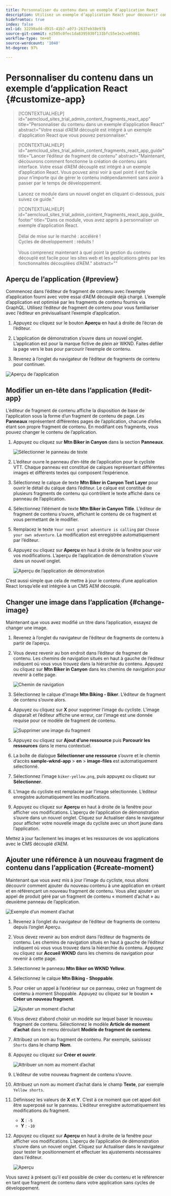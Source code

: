 ```yaml
---
title: Personnaliser du contenu dans un exemple d’application React
description: Utilisez un exemple d’application React pour découvrir comment personnaliser du contenu à l’aide de l’ensemble de fonctionnalités découplées dans AEM as a Cloud Service.
hidefromtoc: true
index: false
exl-id: 32290ad4-d915-41b7-a073-2637eb38e978
source-git-commit: e2505c0fec1da8395930f131bfc55e1e2ce05881
workflow-type: tm+mt
source-wordcount: '1040'
ht-degree: 97%

---
```



# Personnaliser du contenu dans un exemple d’application React {#customize-app}

>[!CONTEXTUALHELP]
>id="aemcloud_sites_trial_admin_content_fragments_react_app"
>title="Personnaliser du contenu dans un exemple d’application React"
>abstract="Votre essai d’AEM découplé est intégré à un exemple d’application React que vous pouvez personnaliser."

>[!CONTEXTUALHELP]
>id="aemcloud_sites_trial_admin_content_fragments_react_app_guide"
>title="Lancer l’éditeur de fragment de contenu"
>abstract="Maintenant, découvrons comment fonctionne la création de contenu sans interface. Votre essai d’AEM découplé est intégré à un exemple d’application React. Vous pouvez ainsi voir à quel point il est facile pour n’importe qui de gérer le contenu indépendamment sans avoir à passer par le temps de développement.<br><br>Lancez ce module dans un nouvel onglet en cliquant ci-dessous, puis suivez ce guide."

>[!CONTEXTUALHELP]
>id="aemcloud_sites_trial_admin_content_fragments_react_app_guide_footer"
>title="Dans ce module, vous avez appris à personnaliser un exemple d’application React.<br><br>Délai de mise sur le marché : accéléré !<br>Cycles de développement : réduits !<br><br>Vous comprenez maintenant à quel point la gestion du contenu découplé est facile pour les sites web et les applications gérés par les fonctionnalités découplées d’AEM."
>abstract=""

## Aperçu de l’application {#preview}

Commencez dans l’éditeur de fragment de contenu avec l’exemple d’application fourni avec votre essai d’AEM découplé déjà chargé. L’exemple d’application est optimisé par les fragments de contenu fournis via GraphQL. Utilisez l’éditeur de fragment de contenu pour vous familiariser avec l’éditeur en prévisualisant l’exemple d’application.

1. Appuyez ou cliquez sur le bouton **Aperçu** en haut à droite de l’écran de l’éditeur.

1. L’application de démonstration s’ouvre dans un nouvel onglet. L’application est pour la marque fictive de plein air WKND. Faites défiler la page vers le bas pour parcourir l’exemple de contenu.

1. Revenez à l’onglet du navigateur de l’éditeur de fragments de contenu pour continuer.

![Aperçu de l’application](assets/do-not-localize/preview-app-1.png)

## Modifier un en-tête dans l’application {#edit-app}

L’éditeur de fragment de contenu affiche la disposition de base de l’application sous la forme d’un fragment de contenu de page. Les **Panneaux** représentent différentes pages de l’application, chacune d’elles étant son propre fragment de contenu. En modifiant ces fragments, vous pouvez changer le contenu de l’application.

1. Appuyez ou cliquez sur **Mtn Biker in Canyon** dans la section **Panneaux**.

   ![Sélectionner le panneau de texte](assets/do-not-localize/edit-header-1.png)

1. L’éditeur ouvre le panneau d’en-tête de l’application pour le cycliste VTT. Chaque panneau est constitué de calques représentant différentes images et différents textes qui composent l’expérience.

1. Sélectionnez le calque de texte **Mtn Biker in Canyon Text Layer** pour ouvrir le détail du calque dans l’éditeur. Le calque est constitué de plusieurs fragments de contenu qui contrôlent le texte affiché dans ce panneau de l’application.

1. Sélectionnez l’élément de texte **Mtn Biker in Canyon Title**. L’éditeur de fragment de contenu s’ouvre, affichant le contenu de ce fragment et vous permettant de le modifier.

1. Remplacez le texte `Your next great adventure is calling` par `Choose your own adventure`. La modification est enregistrée automatiquement par l’éditeur.

1. Appuyez ou cliquez sur **Aperçu** en haut à droite de la fenêtre pour voir vos modifications. L’aperçu de l’application de démonstration s’ouvre dans un nouvel onglet.

   ![Aperçu de l’application de démonstration](assets/do-not-localize/edit-header-5-6.png)

C’est aussi simple que cela de mettre à jour le contenu d’une application React lorsqu’elle est intégrée à un CMS AEM découplé.

## Changer une image dans l’application {#change-image}

Maintenant que vous avez modifié un titre dans l’application, essayez de changer une image.

1. Revenez à l’onglet du navigateur de l’éditeur de fragments de contenu à partir de l’aperçu.

1. Vous devez revenir au bon endroit dans l’éditeur de fragment de contenu. Les chemins de navigation situés en haut à gauche de l’éditeur indiquent où vous vous trouvez dans la hiérarchie du contenu. Appuyez ou cliquez sur **Mtn Biker in Canyon** dans les chemins de navigation pour revenir à cette page.

   ![Chemin de navigation](assets/do-not-localize/swap-image-2.png)

1. Sélectionnez le calque d’image **Mtn Biking - Biker**. L’éditeur de fragment de contenu s’ouvre alors.

1. Appuyez ou cliquez sur **X** pour supprimer l’image du cycliste. L’image disparaît et l’éditeur affiche une erreur, car l’image est une donnée requise pour ce modèle de fragment de contenu.

   ![Supprimer une image du fragment](assets/do-not-localize/swap-image-4.png)

1. Appuyez ou cliquez sur **Ajout d’une ressource** puis **Parcourir les ressources** dans le menu contextuel.

1. La boîte de dialogue **Sélectionner une ressource** s’ouvre et le chemin d’accès **sample-wknd-app** > **en** > **image-files** est automatiquement sélectionné.

1. Sélectionnez l’image `biker-yellow.png`, puis appuyez ou cliquez sur **Sélectionner**.

1. L’image du cycliste est remplacée par l’image sélectionnée. L’éditeur enregistre automatiquement les modifications.

1. Appuyez ou cliquez sur **Aperçu** en haut à droite de la fenêtre pour afficher vos modifications. L’aperçu de l’application de démonstration s’ouvre dans un nouvel onglet. Cliquez sur Actualiser dans le navigateur pour afficher votre nouvelle image du cycliste avec un short jaune dans l’application.

Mettez à jour facilement les images et les ressources de vos applications avec le CMS découplé d’AEM.

## Ajouter une référence à un nouveau fragment de contenu dans l’application {#create-moment}

Maintenant que vous avez mis à jour l’image du cycliste, nous allons découvrir comment ajouter du nouveau contenu à une application en créant et en référençant un nouveau fragment de contenu. Vous allez ajouter un appel de produit géré par un fragment de contenu « moment d’achat » au deuxième panneau de l’application.

![Exemple d’un moment d’achat](assets/do-not-localize/example-shoppable-moment.png)

1. Revenez à l’onglet du navigateur de l’éditeur de fragments de contenu depuis l’onglet Aperçu.

1. Vous devez revenir au bon endroit dans l’éditeur de fragments de contenu. Les chemins de navigation situés en haut à gauche de l’éditeur indiquent où vous vous trouvez dans la hiérarchie du contenu. Appuyez ou cliquez sur **Accueil WKND** dans les chemins de navigation pour revenir à cette page.

1. Sélectionnez le panneau **Mtn Biker on WKND Yellow**.

1. Sélectionnez le calque **Mtn Biking - Shoppable**.

1. Pour créer un appel à l’extérieur sur ce panneau, créez un fragment de contenu à moment Shoppable. Appuyez ou cliquez sur le bouton **+ Créer un nouveau fragment**.

   ![Ajouter un moment d’achat](assets/do-not-localize/add-reference-1-5.png)

1. Vous devez d’abord choisir un modèle sur lequel baser le nouveau fragment de contenu. Sélectionnez le modèle **Article de moment d’achat** dans le menu déroulant **Modèle de fragment de contenu**.

1. Attribuez un nom au fragment de contenu. Par exemple, saisissez `Shorts` dans le champ **Nom**.

1. Appuyez ou cliquez sur **Créer et ouvrir**.

   ![Attribuer un nom au moment d’achat](assets/do-not-localize/add-reference-6-7-8.png)

1. L’éditeur de votre nouveau fragment de contenu s’ouvre.

1. Attribuez un nom au moment d’achat dans le champ **Texte**, par exemple `Yellow shorts`.

1. Définissez les valeurs de **X** et **Y**. C’est à ce moment que cet appel doit être superposé sur le panneau. L’éditeur enregistre automatiquement les modifications du fragment.

   * **X** : `-5`
   * **Y** : `-10`

1. Appuyez ou cliquez sur **Aperçu** en haut à droite de la fenêtre pour afficher vos modifications. L’aperçu de l’application de démonstration s’ouvre dans un nouvel onglet. Cliquez sur Actualiser dans le navigateur pour tester le positionnement et effectuer les ajustements nécessaires dans l’éditeur.

   ![Aperçu](assets/do-not-localize/add-reference-10-11-12.png)

Vous savez à présent qu’il est possible de créer du contenu et le référencer en tant que fragment de contenu dans votre application sans cycles de développement.
